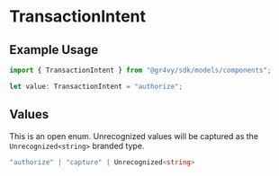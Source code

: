 # TransactionIntent

## Example Usage

```typescript
import { TransactionIntent } from "@gr4vy/sdk/models/components";

let value: TransactionIntent = "authorize";
```

## Values

This is an open enum. Unrecognized values will be captured as the `Unrecognized<string>` branded type.

```typescript
"authorize" | "capture" | Unrecognized<string>
```